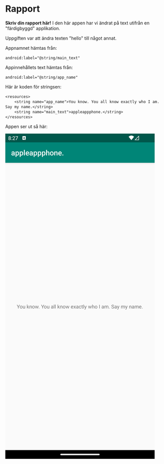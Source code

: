
# Rapport

**Skriv din rapport här!**
I den här appen har vi ändrat på text utifrån en "färdigbyggd" applikation. 

Uppgiften var att ändra texten "hello" till något annat.

Appnamnet hämtas från:
```
android:label="@string/main_text"
```

Appinnehållets text hämtas från:
```
android:label="@string/app_name"
```

Här är koden för stringsen:
```
<resources>
    <string name="app_name">You know. You all know exactly who I am. Say my name.</string>
    <string name="main_text">appleappphone.</string>
</resources>
```

Appen ser ut så här:

![](a22hanfa-screenshot.png)

